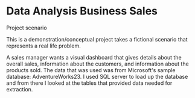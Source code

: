 # Data Analysis Business Sales
 Project scenario 

This is a demonstration/conceptual project takes a fictional scenario that represents a real life problem.

A sales manager wants a visual dashboard that gives details about the overall sales, information about the customers, and information about the products sold.
The data that was used was from Microsoft's sample database: AdventureWorks23. 
I used SQL server to load up the database and from there I looked at the tables that provided data needed for extraction.
